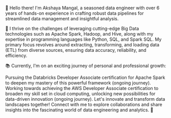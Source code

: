 👋 Hello there! I'm Akshaya Mangal, a seasoned data engineer with over 6 years of hands-on experience in crafting robust data pipelines for streamlined data management and insightful analysis.

🚀 I thrive on the challenges of leveraging cutting-edge Big Data technologies such as Apache Spark, Hadoop, and Hive, along with my expertise in programming languages like Python, SQL, and Spark SQL. My primary focus revolves around extracting, transforming, and loading data (ETL) from diverse sources, ensuring data accuracy, reliability, and efficiency.

📚 Currently, I'm on an exciting journey of personal and professional growth:

Pursuing the Databricks Developer Associate certification for Apache Spark to deepen my mastery of this powerful framework (ongoing journey).
Working towards achieving the AWS Developer Associate certification to broaden my skill set in cloud computing, unlocking new possibilities for data-driven innovation (ongoing journey).
Let's innovate and transform data landscapes together! Connect with me to explore collaborations and share insights into the fascinating world of data engineering and analytics. 🌟

